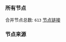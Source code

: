 ### 所有节点
合并节点总数: `613`
[节点链接](https://raw.githubusercontent.com/rzhy1/11/master/sub/sub_merge_base64.txt)

### 节点来源